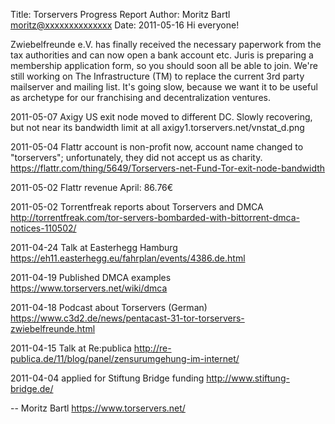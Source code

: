 Title:  Torservers Progress Report
Author: Moritz Bartl <moritz@xxxxxxxxxxxxxx>
Date: 2011-05-16
Hi everyone!

Zwiebelfreunde e.V. has finally received the necessary paperwork from
the tax authorities and can now open a bank account etc. Juris is
preparing a membership application form, so you should soon all be able
to join.
We're still working on The Infrastructure (TM) to replace the current
3rd party mailserver and mailing list. It's going slow, because we want
it to be useful as archetype for our franchising and decentralization
ventures.

2011-05-07 Axigy US exit node moved to different DC. Slowly recovering,
but not near its bandwidth limit at all
axigy1.torservers.net/vnstat_d.png

2011-05-04 Flattr account is non-profit now, account name changed to
"torservers"; unfortunately, they did not accept us as charity.
https://flattr.com/thing/5649/Torservers-net-Fund-Tor-exit-node-bandwidth

2011-05-02 Flattr revenue April: 86.76€

2011-05-02 Torrentfreak reports about Torservers and DMCA
http://torrentfreak.com/tor-servers-bombarded-with-bittorrent-dmca-notices-110502/

2011-04-24 Talk at Easterhegg Hamburg
https://eh11.easterhegg.eu/fahrplan/events/4386.de.html

2011-04-19 Published DMCA examples
https://www.torservers.net/wiki/dmca

2011-04-18 Podcast about Torservers (German)
https://www.c3d2.de/news/pentacast-31-tor-torservers-zwiebelfreunde.html

2011-04-15 Talk at Re:publica
http://re-publica.de/11/blog/panel/zensurumgehung-im-internet/

2011-04-04 applied for Stiftung Bridge funding
http://www.stiftung-bridge.de/

-- 
Moritz Bartl
https://www.torservers.net/

